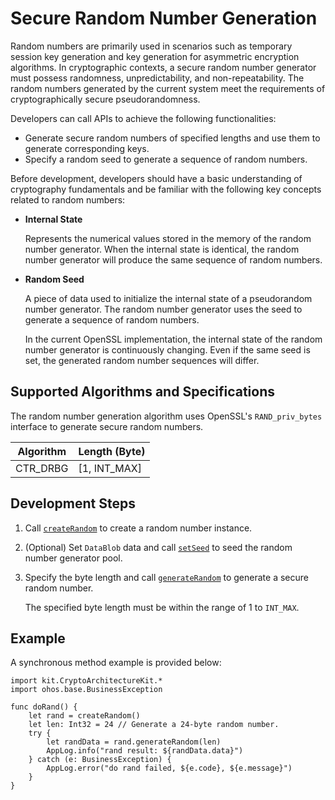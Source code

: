 # Secure Random Number Generation

Random numbers are primarily used in scenarios such as temporary session key generation and key generation for asymmetric encryption algorithms. In cryptographic contexts, a secure random number generator must possess randomness, unpredictability, and non-repeatability. The random numbers generated by the current system meet the requirements of cryptographically secure pseudorandomness.

Developers can call APIs to achieve the following functionalities:

- Generate secure random numbers of specified lengths and use them to generate corresponding keys.
- Specify a random seed to generate a sequence of random numbers.

Before development, developers should have a basic understanding of cryptography fundamentals and be familiar with the following key concepts related to random numbers:

- **Internal State**

  Represents the numerical values stored in the memory of the random number generator. When the internal state is identical, the random number generator will produce the same sequence of random numbers.

- **Random Seed**

  A piece of data used to initialize the internal state of a pseudorandom number generator. The random number generator uses the seed to generate a sequence of random numbers.

  In the current OpenSSL implementation, the internal state of the random number generator is continuously changing. Even if the same seed is set, the generated random number sequences will differ.

## Supported Algorithms and Specifications

The random number generation algorithm uses OpenSSL's `RAND_priv_bytes` interface to generate secure random numbers.

| Algorithm | Length (Byte) |
| --------- | ------------- |
| CTR_DRBG  | [1, INT_MAX]  |

## Development Steps

1. Call [`createRandom`](../../../../reference/source_en/CryptoArchitectureKit/cj-apis-crypto.md#func-createrandom) to create a random number instance.

2. (Optional) Set `DataBlob` data and call [`setSeed`](../../../../reference/source_en/CryptoArchitectureKit/cj-apis-crypto.md#func-setseeddatablob) to seed the random number generator pool.

3. Specify the byte length and call [`generateRandom`](../../../../reference/source_en/CryptoArchitectureKit/cj-apis-crypto.md#func-generaterandomint32) to generate a secure random number.

   The specified byte length must be within the range of 1 to `INT_MAX`.

## Example

A synchronous method example is provided below:

<!-- compile -->

```cangjie
import kit.CryptoArchitectureKit.*
import ohos.base.BusinessException

func doRand() {
    let rand = createRandom()
    let len: Int32 = 24 // Generate a 24-byte random number.
    try {
        let randData = rand.generateRandom(len)
        AppLog.info("rand result: ${randData.data}")
    } catch (e: BusinessException) {
        AppLog.error("do rand failed, ${e.code}, ${e.message}")
    }
}
```